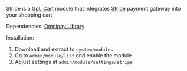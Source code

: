 Stripe is a [GpL Cart](https://github.com/gplcart/gplcart) module that integrates [Stripe](https://stripe.com) payment gateway into your shopping cart

Dependencies: [Omnipay Library](https://github.com/gplcart/omnipay_library)

Installation:

1. Download and extract to `system/modules`
2. Go to `admin/module/list` end enable the module
3. Adjust settings at `admin/module/settings/stripe`